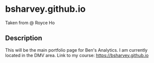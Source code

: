 # bsharvey.github.io
Taken from @ Royce Ho
## Description
This will be the main portfolio page for Ben's Analytics.
I am currently located in the DMV area.
Link to my course:
https://bsharvey.github.io

